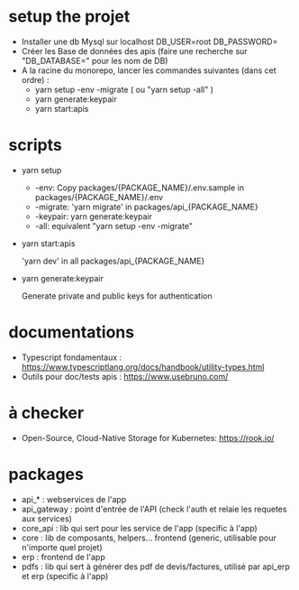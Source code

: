 # setup the projet 
- Installer une db Mysql sur localhost
    DB_USER=root
    DB_PASSWORD=
- Créer les Base de données des apis (faire une recherche sur "DB_DATABASE=" pour les nom de DB)
- A la racine du monorepo, lancer les commandes suivantes (dans cet ordre) :
    - yarn setup -env -migrate 
        ( ou "yarn setup -all" )
    - yarn generate:keypair
    - yarn start:apis
# scripts
- yarn setup
    - -env: Copy packages/{PACKAGE_NAME}/.env.sample in packages/{PACKAGE_NAME}/.env
    - -migrate: 'yarn migrate' in packages/api_{PACKAGE_NAME}
    - -keypair: yarn generate:keypair
    - -all: equivalent "yarn setup -env -migrate"
- yarn start:apis
    
    'yarn dev' in all packages/api_{PACKAGE_NAME}
- yarn generate:keypair
    
    Generate private and public keys for authentication

# documentations
- Typescript fondamentaux : https://www.typescriptlang.org/docs/handbook/utility-types.html
- Outils pour doc/tests apis : https://www.usebruno.com/

# à checker
- Open-Source, Cloud-Native Storage for Kubernetes: https://rook.io/

# packages
- api_* : webservices de l'app
- api_gateway : point d'entrée de l'API (check l'auth et relaie les requetes aux services)
- core_api : lib qui sert pour les service de l'app (specific à l'app)
- core : lib de composants, helpers... frontend (generic, utilisable pour n'importe quel projet)
- erp : frontend de l'app
- pdfs : lib qui sert à générer des pdf de devis/factures, utilisé par api_erp et erp (specific à l'app)